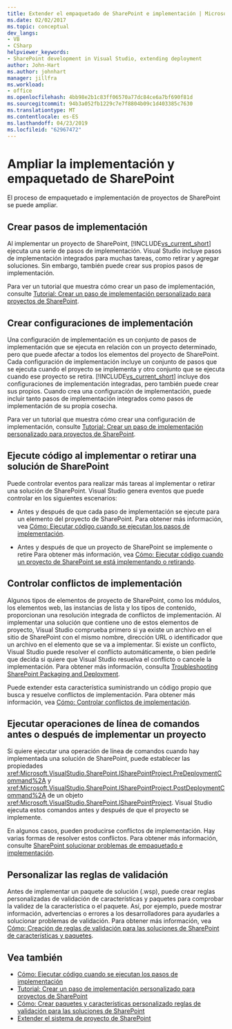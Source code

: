 ```yaml
---
title: Extender el empaquetado de SharePoint e implementación | Microsoft Docs
ms.date: 02/02/2017
ms.topic: conceptual
dev_langs:
- VB
- CSharp
helpviewer_keywords:
- SharePoint development in Visual Studio, extending deployment
author: John-Hart
ms.author: johnhart
manager: jillfra
ms.workload:
- office
ms.openlocfilehash: 4bb98e2b1c83ff06570a77dc84ce6a7bf690f81d
ms.sourcegitcommit: 94b3a052fb1229c7e7f8804b09c1d403385c7630
ms.translationtype: MT
ms.contentlocale: es-ES
ms.lasthandoff: 04/23/2019
ms.locfileid: "62967472"
---
```

# <a name="extend-sharepoint-packaging-and-deployment"></a>Ampliar la implementación y empaquetado de SharePoint
  El proceso de empaquetado e implementación de proyectos de SharePoint se puede ampliar.

## <a name="create-deployment-steps"></a>Crear pasos de implementación
 Al implementar un proyecto de SharePoint, [!INCLUDE[vs_current_short](../sharepoint/includes/vs-current-short-md.md)] ejecuta una serie de pasos de implementación. Visual Studio incluye pasos de implementación integrados para muchas tareas, como retirar y agregar soluciones. Sin embargo, también puede crear sus propios pasos de implementación.

 Para ver un tutorial que muestra cómo crear un paso de implementación, consulte [Tutorial: Crear un paso de implementación personalizado para proyectos de SharePoint](../sharepoint/walkthrough-creating-a-custom-deployment-step-for-sharepoint-projects.md).

## <a name="create-deployment-configurations"></a>Crear configuraciones de implementación
 Una configuración de implementación es un conjunto de pasos de implementación que se ejecuta en relación con un proyecto determinado, pero que puede afectar a todos los elementos del proyecto de SharePoint. Cada configuración de implementación incluye un conjunto de pasos que se ejecuta cuando el proyecto se implementa y otro conjunto que se ejecuta cuando ese proyecto se retira. [!INCLUDE[vs_current_short](../sharepoint/includes/vs-current-short-md.md)] incluye dos configuraciones de implementación integradas, pero también puede crear sus propios. Cuando crea una configuración de implementación, puede incluir tanto pasos de implementación integrados como pasos de implementación de su propia cosecha.

 Para ver un tutorial que muestra cómo crear una configuración de implementación, consulte [Tutorial: Crear un paso de implementación personalizado para proyectos de SharePoint](../sharepoint/walkthrough-creating-a-custom-deployment-step-for-sharepoint-projects.md).

## <a name="run-code-when-a-sharepoint-solution-is-deployed-or-retracted"></a>Ejecute código al implementar o retirar una solución de SharePoint
 Puede controlar eventos para realizar más tareas al implementar o retirar una solución de SharePoint. Visual Studio genera eventos que puede controlar en los siguientes escenarios:

- Antes y después de que cada paso de implementación se ejecute para un elemento del proyecto de SharePoint. Para obtener más información, vea [Cómo: Ejecutar código cuando se ejecutan los pasos de implementación](../sharepoint/how-to-run-code-when-deployment-steps-are-executed.md).

- Antes y después de que un proyecto de SharePoint se implemente o retire Para obtener más información, vea [Cómo: Ejecutar código cuando un proyecto de SharePoint se está implementando o retirando](../sharepoint/how-to-run-code-when-a-sharepoint-project-is-deployed-or-retracted.md).

## <a name="handle-deployment-conflicts"></a>Controlar conflictos de implementación
 Algunos tipos de elementos de proyecto de SharePoint, como los módulos, los elementos web, las instancias de lista y los tipos de contenido, proporcionan una resolución integrada de conflictos de implementación. Al implementar una solución que contiene uno de estos elementos de proyecto, Visual Studio comprueba primero si ya existe un archivo en el sitio de SharePoint con el mismo nombre, dirección URL o identificador que un archivo en el elemento que se va a implementar. Si existe un conflicto, Visual Studio puede resolver el conflicto automáticamente, o bien pedirle que decida si quiere que Visual Studio resuelva el conflicto o cancele la implementación. Para obtener más información, consulta [Troubleshooting SharePoint Packaging and Deployment](../sharepoint/troubleshooting-sharepoint-packaging-and-deployment.md).

 Puede extender esta característica suministrando un código propio que busca y resuelve conflictos de implementación. Para obtener más información, vea [Cómo: Controlar conflictos de implementación](../sharepoint/how-to-handle-deployment-conflicts.md).

## <a name="run-command-line-operations-before-or-after-a-project-is-deployed"></a>Ejecutar operaciones de línea de comandos antes o después de implementar un proyecto
 Si quiere ejecutar una operación de línea de comandos cuando hay implementada una solución de SharePoint, puede establecer las propiedades <xref:Microsoft.VisualStudio.SharePoint.ISharePointProject.PreDeploymentCommand%2A> y <xref:Microsoft.VisualStudio.SharePoint.ISharePointProject.PostDeploymentCommand%2A> de un objeto <xref:Microsoft.VisualStudio.SharePoint.ISharePointProject>. Visual Studio ejecuta estos comandos antes y después de que el proyecto se implemente.

 En algunos casos, pueden producirse conflictos de implementación. Hay varias formas de resolver estos conflictos. Para obtener más información, consulte [SharePoint solucionar problemas de empaquetado e implementación](../sharepoint/troubleshooting-sharepoint-packaging-and-deployment.md).

## <a name="customize-validation-rules"></a>Personalizar las reglas de validación
 Antes de implementar un paquete de solución (.wsp), puede crear reglas personalizadas de validación de características y paquetes para comprobar la validez de la característica o el paquete. Así, por ejemplo, puede mostrar información, advertencias o errores a los desarrolladores para ayudarles a solucionar problemas de validación. Para obtener más información, vea [Cómo: Creación de reglas de validación para las soluciones de SharePoint de características y paquetes](../sharepoint/how-to-create-custom-feature-and-package-validation-rules-for-sharepoint-solutions.md).

## <a name="see-also"></a>Vea también
- [Cómo: Ejecutar código cuando se ejecutan los pasos de implementación](../sharepoint/how-to-run-code-when-deployment-steps-are-executed.md)
- [Tutorial: Crear un paso de implementación personalizado para proyectos de SharePoint](../sharepoint/walkthrough-creating-a-custom-deployment-step-for-sharepoint-projects.md)
- [Cómo: Crear paquetes y características personalizado reglas de validación para las soluciones de SharePoint](../sharepoint/how-to-create-custom-feature-and-package-validation-rules-for-sharepoint-solutions.md)
- [Extender el sistema de proyecto de SharePoint](../sharepoint/extending-the-sharepoint-project-system.md)
